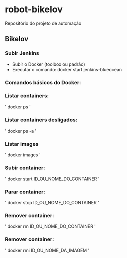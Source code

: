 # robot-bikelov
Repositório do projeto de automação
## Bikelov

### Subir Jenkins

* Subir o Docker (toolbox ou padrão)
* Executar o comando: docker start jenkins-blueocean

### Comandos básicos do Docker:

### Listar containers:

'
docker ps
'

### Listar containers desligados:

'
docker ps -a
'

### Listar images

'
docker images
'

### Subir container:

'
docker start ID_OU_NOME_DO_CONTAINER
'

### Parar container:

'
docker stop ID_OU_NOME_DO_CONTAINER
'

### Remover container:

'
docker rm ID_OU_NOME_DO_CONTAINER
'

### Remover container:

'
docker rmi ID_OU_NOME_DA_IMAGEM
'
